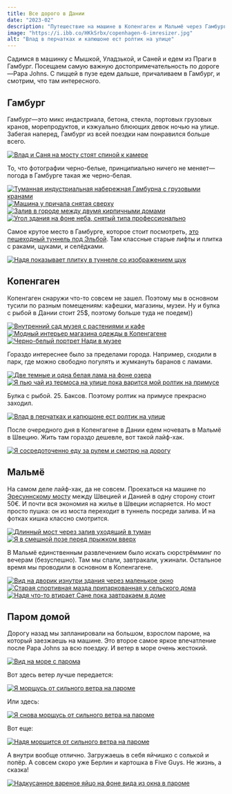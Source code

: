 ```yaml
---
title: Все дорого в Дании
date: "2023-02"
description: "Путешествие на машине в Копенгаген и Мальмё через Гамбург."
image: "https://i.ibb.co/HKkSrbx/copenhagen-6-imresizer.jpg"
alt: "Влад в перчатках и капюшоне ест ролтик на улице"
---
```


Садимся в машинку с Мышкой, Уладзькой, и Саней и едем из Праги в Гамбург. Посещаем самую важную достопримечательность по дороге—Papa Johns. С пиццей в пузе едем дальше, причаливаем в Гамбург, и смотрим, что там интересного.

## Гамбург

Гамбург—это микс индастриала, бетона, стекла, портовых грузовых кранов, морепродуктов, и кэжуально блюющих девок ночью на улице. Забегая наперед, Гамбург из всей поездки нам понравился больше всего.

<a href="https://i.ibb.co/QKLbz9z/hamburg-1-min.jpg" target="_blank" rel="norferrer">
    <img src="https://i.ibb.co/2ZfMnRp/hamburg-1-imresizer.jpg" alt="Влад и Саня на мосту стоят спиной к камере" title="Влад и Саня на мосту стоят спиной к камере"/>
</a>

То, что фотографии черно-белые, принципиально ничего не меняет—погода в Гамбурге такая же черно-белая.

<a href="https://i.ibb.co/D9FH5W2/hamburg-2-min.jpg" target="_blank" rel="norferrer">
    <img src="https://i.ibb.co/cykmdK3/hamburg-2-imresizer.jpg" alt="Туманная индустриальная набережная Гамбурна с грузовыми кранами" title="Туманная индустриальная набережная Гамбурна с грузовыми кранами"/>
</a>

<a href="https://i.ibb.co/55PWRRV/hamburg-3-min.jpg" target="_blank" rel="norferrer">
    <img src="https://i.ibb.co/XFpcYxp/hamburg-3-imresizer.jpg" alt="Машина у причала снятая сверху" title="Машина у причала снятая сверху"/>
</a>

<a href="https://i.ibb.co/jkh2F1b/hamburg-4-min.png" target="_blank" rel="norferrer">
    <img src="https://i.ibb.co/cc34MC6/hamburg-4-imresizer.jpg" alt="Залив в городе между двумя кирпичными домами" title="Залив в городе между двумя кирпичными домами"/>
</a>

<a href="https://i.ibb.co/48vCdHG/hamburg-5-min.png" target="_blank" rel="norferrer">
    <img src="https://i.ibb.co/sPFB80s/hamburg-5-imresizer.jpg" alt="Угол здания на фоне неба, снятый типа профессионально" title="Угол здания на фоне неба, снятый типа профессионально"/>
</a>

Самое крутое место в Гамбурге, которое стоит посмотреть, <a href="https://goo.gl/maps/E5bBxnDzddPMBMX69" target="_blank" rel="norferrer">это пешеходный туннель под Эльбой</a>. Там классные старые лифты и плитка с раками, щуками, и селёдками.

<a href="https://i.ibb.co/bJmMXyx/hamburg-6-min.png" target="_blank" rel="norferrer">
    <img src="https://i.ibb.co/CM6nFTb/hamburg-6-imresizer.jpg" alt="Надя показывает плитку в туннеле со изображением щук" title="Надя показывает плитку в туннеле со изображением щук"/>
</a>

## Копенгаген
Копенгаген снаружи что-то совсем не зашел. Поэтому мы в основном тусили по разным помещениям: кафешки, магазины, музеи. Ну и булка с рыбой в Дании стоит 25$, поэтому больше туда не поедем))

<a href="https://i.ibb.co/PN6zXtL/copenhagen-1-min.png" target="_blank" rel="norferrer">
    <img src="https://i.ibb.co/k2k3rdD/copenhagen-1-imresizer.jpg" alt="Внутренний сад музея с растениями и кафе" title="Внутренний сад музея с растениями и кафе"/>
</a>

<a href="https://i.ibb.co/SPDLt7D/copenhagen-2-min.png" target="_blank" rel="norferrer">
    <img src="https://i.ibb.co/m8jKrxt/copenhagen-2-imresizer.jpg" alt="Модный интерьер магазина одежды в Копенгагене" title="Модный интерьер магазина одежды в Копенгагене"/>
</a>

<a href="https://i.ibb.co/fH5k0ZY/copenhagen-3-min.jpg" target="_blank" rel="norferrer">
    <img src="https://i.ibb.co/YyqSNGm/copenhagen-3-imresizer.jpg" alt="Черно-белый портрет Нади в музее" title="Черно-белый портрет Нади в музее"/>
</a>

Гораздо интереснее было за пределами города. Например, сходили в парк, где можно свободно погулять и жумкануть баранов с ламами.

<a href="https://i.ibb.co/wBrNLmH/copenhagen-4-min.jpg" target="_blank" rel="norferrer">
    <img src="https://i.ibb.co/H7YQTP5/copenhagen-4-imresizer.jpg" alt="Две темные и одна белая лама на фоне озера" title="Две темные и одна белая лама на фоне озера"/>
</a>

<a href="https://i.ibb.co/yS3TPBH/copenhagen-5-min.jpg" target="_blank" rel="norferrer">
    <img src="https://i.ibb.co/fG6pFGw/copenhagen-5-imresizer.jpg" alt="Я пью чай из термоса на улице пока варится мой ролтик на примусе" title="Я пью чай из термоса на улице пока варится мой ролтик на примусе"/>
</a>

Булка с рыбой. 25. Баксов. Поэтому ролтик на примусе прекрасно заходил.

<a href="https://i.ibb.co/3zjL2RH/copenhagen-6-min.jpg" target="_blank" rel="norferrer">
    <img src="https://i.ibb.co/HKkSrbx/copenhagen-6-imresizer.jpg" alt="Влад в перчатках и капюшоне ест ролтик на улице" title="Влад в перчатках и капюшоне ест ролтик на улице"/>
</a>

После очередного дня в Копенгагене в Дании едем ночевать в Мальмё в Швецию. Жить там гораздо дешевле, вот такой лайф-хак.

<a href="https://i.ibb.co/sb8tzmD/copenhagen-7-min.jpg" target="_blank" rel="norferrer">
    <img src="https://i.ibb.co/8N0w7hp/copenhagen-7-imresizer.jpg" alt="Я сосредоточенно еду за рулем и смотрю на дорогу" title="Я сосредоточенно еду за рулем и смотрю на дорогу"/>
</a>

## Мальмё
На самом деле лайф-хак, да не совсем. Проехаться на машине по <a href="https://w.wiki/6nQB" target="_blank" rel="norferrer">Эресуннскому мосту</a> между Швецией и Данией в одну сторону стоит 50€. И почти вся экономия на жилье в Швеции испаряется. Но мост просто пушка: он из моста переходит в туннель посреди залива. И на фотках кишка классно смотрится.

<a href="https://i.ibb.co/6BnzxsC/malmo-1-min.jpg" target="_blank" rel="norferrer">
    <img src="https://i.ibb.co/9czt7zL/malmo-1-imresizer.jpg" alt="Длинный мост через залив уходящий в туман" title="Длинный мост через залив уходящий в туман"/>
</a>

<a href="https://i.ibb.co/0Q8f7Lv/malmo-2-min.jpg" target="_blank" rel="norferrer">
    <img src="https://i.ibb.co/Fw5xMmZ/malmo-2-imresizer.jpg" alt="Я в смешной позе перед прыжком вверх" title="Я в смешной позе перед прыжком вверх"/>
</a>

В Мальмё единственным развлечением было искать сюрстрёмминг по вечерам (безуспешно). Там мы спали, завтракали, ужинали. Остальное время мы проводили в основном в Копенгагене.

<a href="https://i.ibb.co/NtrZR4V/malmo-5-min.png" target="_blank" rel="norferrer">
    <img src="https://i.ibb.co/8mM02Dz/malmo-5-imresizer.jpg" alt="Вид на дворик изнутри здания через маленькое окно" title="Вид на дворик изнутри здания через маленькое окно"/>
</a>

<a href="https://i.ibb.co/CMksc7B/malmo-3-min.jpg" target="_blank" rel="norferrer">
    <img src="https://i.ibb.co/LPPPBmQ/malmo-3-imresizer.jpg" alt="Старая спортивная мазда припаркованная у сельского дома" title="Старая спортивная мазда припаркованная у сельского дома"/>
</a>

<a href="https://i.ibb.co/3FkWFnS/malmo-4-min.jpg" target="_blank" rel="norferrer">
    <img src="https://i.ibb.co/D7jJzCv/malmo-4-imresizer.jpg" alt="Надя что-то втирает Сане пока завтракаем в доме" title="Надя что-то втирает Сане пока завтракаем в доме"/>
</a>

## Паром домой
Дорогу назад мы запланировали на большом, взрослом пароме, на который заезжаешь на машине. Это второе самое яркое впечатление после Papa Johns за всю поездку. И ветер в море очень жестокий.

<a href="https://i.ibb.co/p38d7Fh/ferry-1-min.jpg" target="_blank" rel="norferrer">
    <img src="https://i.ibb.co/2558GJt/ferry-1-imresizer.jpg" alt="Вид на море с парома" title="Вид на море с парома"/>
</a>

Вот здесь ветер лучше передается:

<a href="https://i.ibb.co/TqYzpcj/ferry-2-min.jpg" target="_blank" rel="norferrer">
    <img src="https://i.ibb.co/NF5hY7h/ferry-2-imresizer.jpg" alt="Я морщусь от сильного ветра на пароме" title="Я морщусь от сильного ветра на пароме"/>
</a>

Или здесь:

<a href="https://i.ibb.co/rfLfrMs/ferry-3-min.jpg" target="_blank" rel="norferrer">
    <img src="https://i.ibb.co/Gtk3vLY/ferry-3-imresizer.jpg" alt="Я снова морщусь от сильного ветра на пароме" title="Я снова морщусь от сильного ветра на пароме"/>
</a>

Вот еще:

<a href="https://i.ibb.co/MpN7yQW/ferry-4-min.jpg" target="_blank" rel="norferrer">
    <img src="https://i.ibb.co/bvYn9Mh/ferry-4-imresizer.jpg" alt="Надя морщится от сильного ветра на пароме" title="Надя морщится от сильного ветра на пароме"/>
</a>

А внутри вообще отлично. Загружаешь в себя яйчишко с солькой и попёр. А совсем скоро уже Берлин и картошка в Five Guys. Не жизнь, а сказка!

<a href="https://i.ibb.co/7bVmYR4/ferry-5-min.png" target="_blank" rel="norferrer">
    <img src="https://i.ibb.co/7j3tN3K/ferry-5-imresizer.jpg" alt="Надкусанное вареное яйцо на фоне вида из окна в пароме" title="Надкусанное вареное яйцо на фоне вида из окна в пароме"/>
</a>